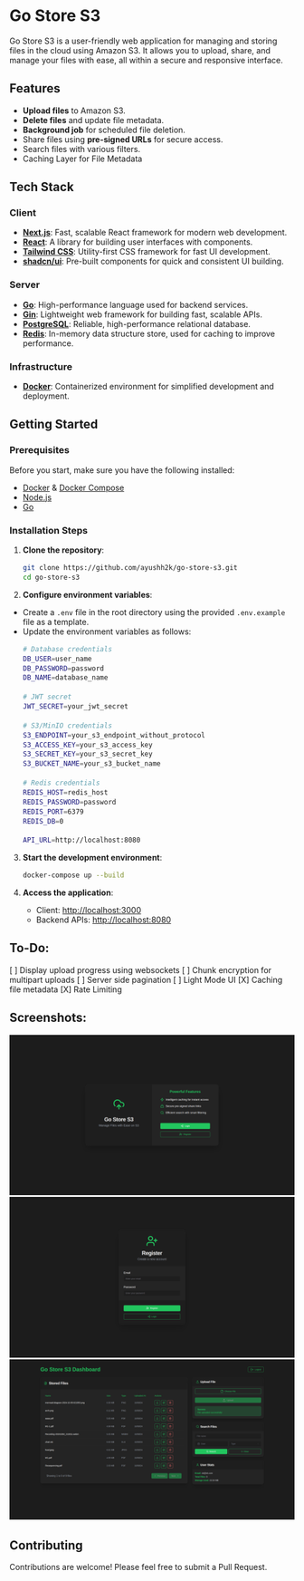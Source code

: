 
# Go Store S3

Go Store S3 is a user-friendly web application for managing and storing files in the cloud using Amazon S3. It allows you to upload, share, and manage your files with ease, all within a secure and responsive interface.

## Features

-   **Upload files** to Amazon S3.
-   **Delete files** and update file metadata.
-   **Background job** for scheduled file deletion.
-   Share files using **pre-signed URLs** for secure access.
-   Search files with various filters.
- Caching Layer for File Metadata


## Tech Stack

### Client

-   **[Next.js](https://nextjs.org/)**: Fast, scalable React framework for modern web development.
-   **[React](https://react.dev/)**: A library for building user interfaces with components.
-   **[Tailwind CSS](https://tailwindcss.com/)**: Utility-first CSS framework for fast UI development.
-   **[shadcn/ui](https://ui.shadcn.com/)**: Pre-built components for quick and consistent UI building.

### Server

-   **[Go](https://go.dev/)**: High-performance language used for backend services.
-   **[Gin](https://gin-gonic.com/)**: Lightweight web framework for building fast, scalable APIs.
-   **[PostgreSQL](https://www.postgresql.org/)**: Reliable, high-performance relational database.
-   **[Redis](https://redis.io/)**: In-memory data structure store, used for caching to improve performance.

### Infrastructure

-   **[Docker](https://www.docker.com/)**: Containerized environment for simplified development and deployment.

## Getting Started

### Prerequisites

Before you start, make sure you have the following installed:

-   [Docker](https://www.docker.com/) & [Docker Compose](https://docs.docker.com/compose/)
-   [Node.js](https://nodejs.org/en)
-   [Go](https://go.dev/)

### Installation Steps

1.  **Clone the repository**:
    
    ```bash
    git clone https://github.com/ayushh2k/go-store-s3.git 
    cd go-store-s3
    ```
2. **Configure environment variables**:

-   Create a `.env` file in the root directory using the provided `.env.example` file as a template.
-   Update the environment variables as follows:
	```bash
	# Database credentials
	DB_USER=user_name
	DB_PASSWORD=password
	DB_NAME=database_name

	# JWT secret
	JWT_SECRET=your_jwt_secret

	# S3/MinIO credentials
	S3_ENDPOINT=your_s3_endpoint_without_protocol
	S3_ACCESS_KEY=your_s3_access_key
	S3_SECRET_KEY=your_s3_secret_key
	S3_BUCKET_NAME=your_s3_bucket_name

	# Redis credentials
	REDIS_HOST=redis_host
	REDIS_PASSWORD=password
	REDIS_PORT=6379
	REDIS_DB=0
	
	API_URL=http://localhost:8080
	```
3. **Start the development environment**:
	```bash
	docker-compose up --build
	```

4.  **Access the application**:
    
    -   Client: [http://localhost:3000](http://localhost:3000)
    -   Backend APIs: [http://localhost:8080](http://localhost:8080)

## To-Do:

[ ] Display upload progress using websockets
[ ] Chunk encryption for multipart uploads
[ ] Server side pagination
[ ] Light Mode UI
[X] Caching file metadata
[X] Rate Limiting
	
## Screenshots:

![Screenshot](assets/screenshots/home.png)
![Screenshot](assets/screenshots/register.png)
![Screenshot](assets/screenshots/dashboard.png)

## Contributing
Contributions are welcome! Please feel free to submit a Pull Request.
